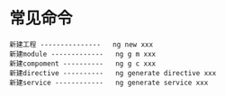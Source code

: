 # 常见命令
    新建工程 ---------------   ng new xxx
    新建module -------------   ng g m xxx
    新建compoment ----------   ng g c xxx
    新建directive ----------   ng generate directive xxx
    新建service ------------   ng generate service xxx



